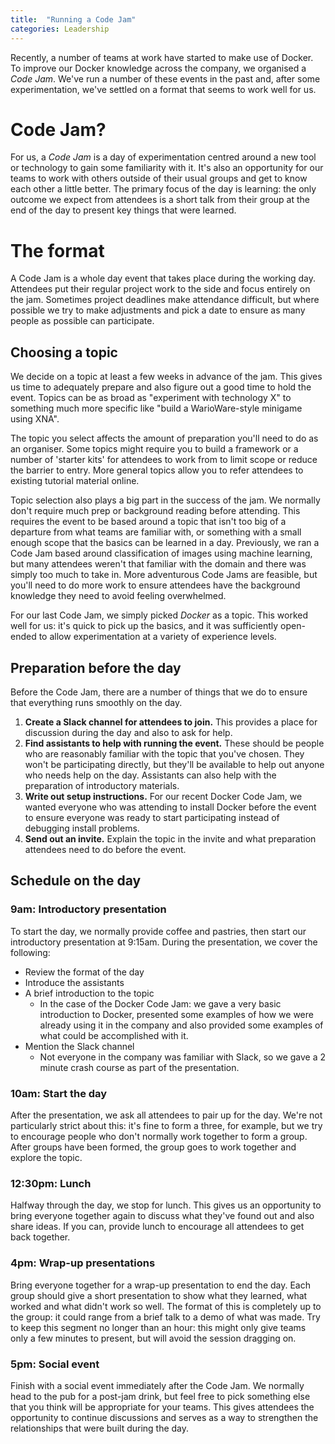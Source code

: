 ```yaml
---
title:  "Running a Code Jam"
categories: Leadership
---
```

Recently, a number of teams at work have started to make use of Docker. To improve our Docker knowledge across the company, we organised a _Code Jam_. We've run a number of these events in the past and, after some experimentation, we've settled on a format that seems to work well for us.

# Code Jam?

For us, a _Code Jam_ is a day of experimentation centred around a new tool or technology to gain some familiarity with it. It's also an opportunity for our teams to work with others outside of their usual groups and get to know each other a little better. The primary focus of the day is learning: the only outcome we expect from attendees is a short talk from their group at the end of the day to present key things that were learned.

# The format

A Code Jam is a whole day event that takes place during the working day. Attendees put their regular project work to the side and focus entirely on the jam. Sometimes project deadlines make attendance difficult, but where possible we try to make adjustments and pick a date to ensure as many people as possible can participate.

## Choosing a topic

We decide on a topic at least a few weeks in advance of the jam. This gives us time to adequately prepare and also figure out a good time to hold the event. Topics can be as broad as "experiment with technology X" to something much more specific like "build a WarioWare-style minigame using XNA".

The topic you select affects the amount of preparation you'll need to do as an organiser. Some topics might require you to build a framework or a number of 'starter kits' for attendees to work from to limit scope or reduce the barrier to entry. More general topics allow you to refer attendees to existing tutorial material online.

Topic selection also plays a big part in the success of the jam. We normally don't require much prep or background reading before attending. This requires the event to be based around a topic that isn't too big of a departure from what teams are familiar with, or something with a small enough scope that the basics can be learned in a day. Previously, we ran a Code Jam based around classification of images using machine learning, but many attendees weren't that familiar with the domain and there was simply too much to take in. More adventurous Code Jams are feasible, but you'll need to do more work to ensure attendees have the background knowledge they need to avoid feeling overwhelmed.

For our last Code Jam, we simply picked _Docker_ as a topic. This worked well for us: it's quick to pick up the basics, and it was sufficiently open-ended to allow experimentation at a variety of experience levels.

## Preparation before the day

Before the Code Jam, there are a number of things that we do to ensure that everything runs smoothly on the day.

1. **Create a Slack channel for attendees to join.** This provides a place for discussion during the day and also to ask for help.
2. **Find assistants to help with running the event.** These should be people who are reasonably familiar with the topic that you've chosen. They won't be participating directly, but they'll be available to help out anyone who needs help on the day. Assistants can also help with the preparation of introductory materials.
3. **Write out setup instructions.** For our recent Docker Code Jam, we wanted everyone who was attending to install Docker before the event to ensure everyone was ready to start participating instead of debugging install problems.
4. **Send out an invite.** Explain the topic in the invite and what preparation attendees need to do before the event.

## Schedule on the day

### 9am: Introductory presentation

To start the day, we normally provide coffee and pastries, then start our introductory presentation at 9:15am. During the presentation, we cover the following:
* Review the format of the day
* Introduce the assistants
* A brief introduction to the topic
  * In the case of the Docker Code Jam: we gave a very basic introduction to Docker, presented some examples of how we were already using it in the company and also provided some examples of what could be accomplished with it.
* Mention the Slack channel
  * Not everyone in the company was familiar with Slack, so we gave a 2 minute crash course as part of the presentation.

### 10am: Start the day

After the presentation, we ask all attendees to pair up for the day. We're not particularly strict about this: it's fine to form a three, for example, but we try to encourage people who don't normally work together to form a group. After groups have been formed, the group goes to work together and explore the topic.

### 12:30pm: Lunch

Halfway through the day, we stop for lunch. This gives us an opportunity to bring everyone together again to discuss what they've found out and also share ideas. If you can, provide lunch to encourage all attendees to get back together.

### 4pm: Wrap-up presentations

Bring everyone together for a wrap-up presentation to end the day. Each group should give a short presentation to show what they learned, what worked and what didn't work so well. The format of this is completely up to the group: it could range from a brief talk to a demo of what was made. Try to keep this segment no longer than an hour: this might only give teams only a few minutes to present, but will avoid the session dragging on.

### 5pm: Social event

Finish with a social event immediately after the Code Jam. We normally head to the pub for a post-jam drink, but feel free to pick something else that you think will be appropriate for your teams. This gives attendees the opportunity to continue discussions and serves as a way to strengthen the relationships that were built during the day.
